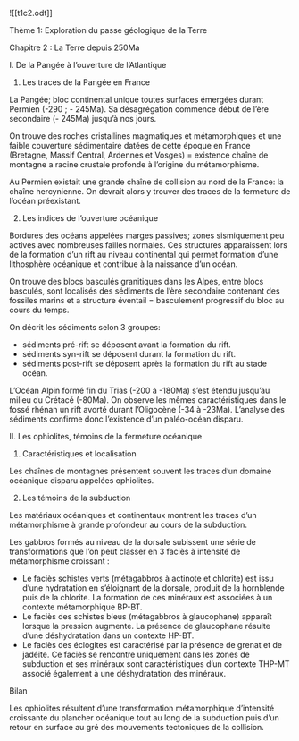 ![[t1c2.odt]]

Thème 1: Exploration du passe géologique de la Terre

Chapitre 2 : La Terre depuis 250Ma

I. De la Pangée à l’ouverture de l’Atlantique

1) Les traces de la Pangée en France

La Pangée; bloc continental unique toutes surfaces émergées durant Permien 
(-290 ; - 245Ma). Sa désagrégation commence début de l’ère secondaire (- 245Ma) jusqu’à nos jours. 

On trouve des roches cristallines magmatiques et métamorphiques et une faible couverture sédimentaire datées de cette époque en France (Bretagne, Massif Central, Ardennes et Vosges) = existence chaîne de montagne a racine crustale profonde à l’origine du métamorphisme.

Au Permien existait une grande chaîne de collision au nord de la France: la chaîne hercynienne. On devrait alors y trouver des traces de la fermeture de l’océan préexistant.


2) Les indices de l’ouverture océanique

Bordures des océans appelées marges passives; zones sismiquement peu actives avec nombreuses failles normales. Ces structures apparaissent lors de la formation d’un rift au niveau continental qui permet formation d’une lithosphère océanique et contribue à la naissance d’un océan.

On trouve des blocs basculés granitiques dans les Alpes, entre blocs basculés, sont localisés des sédiments de l’ère secondaire contenant des fossiles marins et a structure éventail = basculement progressif du bloc au cours du temps.


On décrit les sédiments selon 3 groupes:
- sédiments pré-rift se déposent avant la formation du rift.
- sédiments syn-rift se déposent durant la formation du rift.
- sédiments post-rift se déposent après la formation du rift au stade océan.


L’Océan Alpin formé fin du Trias (-200 à -180Ma) s’est étendu jusqu’au milieu du Crétacé (-80Ma). 
On observe les mêmes caractéristiques dans le fossé rhénan un rift avorté durant l’Oligocène (-34 à -23Ma).
L’analyse des sédiments confirme donc l’existence d’un paléo-océan disparu.



II. Les ophiolites, témoins de la fermeture océanique

1) Caractéristiques et localisation

Les chaînes de montagnes présentent souvent les traces d’un domaine océanique disparu appelées ophiolites. 


2) Les témoins de la subduction

Les matériaux océaniques et continentaux montrent les traces d’un métamorphisme à grande profondeur au cours de la subduction.

Les gabbros formés au niveau de la dorsale subissent une série de transformations que l’on peut classer en 3 faciès à intensité de métamorphisme croissant :

- Le faciès schistes verts (métagabbros à actinote et chlorite) est issu d’une hydratation en s’éloignant de la dorsale, produit de la hornblende puis de la chlorite.
La formation de ces minéraux est associées à un contexte métamorphique BP-BT.
- Le faciès des schistes bleus (métagabbros à glaucophane) apparaît lorsque la pression augmente. La présence de glaucophane résulte d’une déshydratation dans un contexte HP-BT.
- Le faciès des éclogites est caractérisé par la présence de grenat et de jadéite.
Ce faciès se rencontre uniquement dans les zones de subduction et ses minéraux sont caractéristiques d’un contexte THP-MT associé également à une déshydratation des minéraux.


Bilan

Les ophiolites résultent d’une transformation métamorphique d’intensité croissante du plancher océanique tout au long de la subduction puis d’un retour en surface au gré des mouvements tectoniques de la collision.